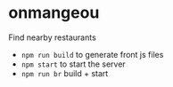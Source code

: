 # onmangeou
Find nearby restaurants

* `npm run build` to generate front js files
* `npm start` to start the server
* `npm run br` build + start
